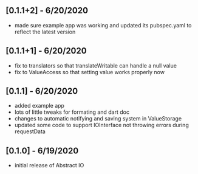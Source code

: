 ## [0.1.1+2] - 6/20/2020
* made sure example app was working and updated its pubspec.yaml to reflect the latest version

## [0.1.1+1] - 6/20/2020
* fix to translators so that translateWritable can handle a null value
* fix to ValueAccess so that setting value works properly now

## [0.1.1] - 6/20/2020
* added example app
* lots of little tweaks for formating and dart doc
* changes to automatic notifying and saving system in ValueStorage
* updated some code to support IOInterface not throwing errors during requestData 

## [0.1.0] - 6/19/2020
* initial release of Abstract IO

